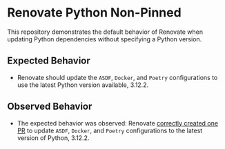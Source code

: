 # Renovate Python Non-Pinned

This repository demonstrates the default behavior of Renovate when updating Python dependencies without specifying a Python version.

## Expected Behavior

- Renovate should update the `ASDF`, `Docker`, and `Poetry` configurations to use the latest Python version available, 3.12.2.

## Observed Behavior

- The expected behavior was observed: Renovate [correctly created one PR](https://github.com/Dresdn/renovate-python-non-pinned/pull/2) to update `ASDF`, `Docker`, and `Poetry` configurations to the latest version of Python, 3.12.2.
